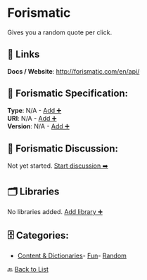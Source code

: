 # Forismatic

Gives you a random quote per click.

##  🔗 Links
**Docs / Website**: http://forismatic.com/en/api/

## 🧬 Forismatic Specification:
**Type**: N/A - [Add ➕](https://github.com/apis-list/apis-list/edit/main/apis.yaml#L7062)  
**URI**: N/A - [Add ➕](https://github.com/apis-list/apis-list/edit/main/apis.yaml#L7062)  
**Version**: N/A - [Add ➕](https://github.com/apis-list/apis-list/edit/main/apis.yaml#L7062)

## 💬 Forismatic Discussion:
Not yet started. [Start discussion ➡️](https://github.com/apis-list/apis-list/discussions/new)

## 🗂️ Libraries

No libraries added. [Add library ➕](https://github.com/apis-list/apis-list/edit/main/apis.yaml#L7062)    


## 🗄️ Categories:
- [Content & Dictionaries](https://github.com/apis-list/apis-list#content--dictionaries-)- [Fun](https://github.com/apis-list/apis-list#fun-)- [Random](https://github.com/apis-list/apis-list#random-)

🔙  [Back to List](https://github.com/apis-list/apis-list)
